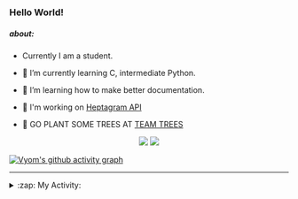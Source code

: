 ### Hello World!

##### about:
- Currently I am a student.
- 🌱 I’m currently learning C, intermediate Python.
- 🌱 I’m learning how to make better documentation.
- 🌱 I'm working on [Heptagram API](https://github.com/Heptagram-Bot/api)

- 🌱 GO PLANT SOME TREES AT [TEAM TREES](https://teamtrees.org/)

<p align="center">
  <a href="https://twitter.com/Vyvy_viM"><img target="_blank" src="https://img.shields.io/badge/twitter%20@Vyvy_viM-0D95E8?style=for-the-badge&logo=twitter&logoColor=white"/></a> 
  <a href="https://vyvy-vi.github.io/portfolio"><img target="_blank" src="https://img.shields.io/badge/-I_love_open_source-green?style=for-the-badge&logo=github&logoColor=black"/></a> 
</p>

[![Vyom's github activity graph](https://activity-graph.herokuapp.com/graph?username=Vyvy-vi)](https://github.com/ashutosh00710/github-readme-activity-graph)

---
<details>
  <summary>:zap: My Activity:</summary>
  
<!--START_SECTION:waka-->
**I'm a Night 🦉** 

```text
🌞 Morning    38 commits     █░░░░░░░░░░░░░░░░░░░░░░░░   6.19% 
🌆 Daytime    134 commits    █████░░░░░░░░░░░░░░░░░░░░   21.82% 
🌃 Evening    222 commits    █████████░░░░░░░░░░░░░░░░   36.16% 
🌙 Night      220 commits    █████████░░░░░░░░░░░░░░░░   35.83%

```
📅 **I'm Most Productive on Sunday** 

```text
Monday       63 commits     ██░░░░░░░░░░░░░░░░░░░░░░░   10.26% 
Tuesday      83 commits     ███░░░░░░░░░░░░░░░░░░░░░░   13.52% 
Wednesday    84 commits     ███░░░░░░░░░░░░░░░░░░░░░░   13.68% 
Thursday     77 commits     ███░░░░░░░░░░░░░░░░░░░░░░   12.54% 
Friday       53 commits     ██░░░░░░░░░░░░░░░░░░░░░░░   8.63% 
Saturday     90 commits     ███░░░░░░░░░░░░░░░░░░░░░░   14.66% 
Sunday       164 commits    ██████░░░░░░░░░░░░░░░░░░░   26.71%

```


📊 **This Week I Spent My Time On** 

```text
🔥 Editors: 
Vim                      14 hrs 26 mins      █████████████████████████   100.0%

🐱‍💻 Projects: 
api                      8 hrs 47 mins       ███████████████░░░░░░░░░░   60.9% 
appwrite-community       1 hr 37 mins        ██░░░░░░░░░░░░░░░░░░░░░░░   11.26% 
commit-your-code-bot     1 hr 15 mins        ██░░░░░░░░░░░░░░░░░░░░░░░   8.68% 
TEC-welcome-bot          46 mins             █░░░░░░░░░░░░░░░░░░░░░░░░   5.35% 
TEC-Discord-Automation   40 mins             █░░░░░░░░░░░░░░░░░░░░░░░░   4.73%

```


 Last Updated on 06/10/2021
<!--END_SECTION:waka-->
</details>
